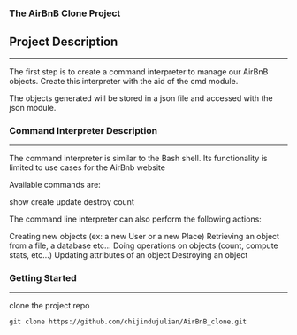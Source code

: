 ### The AirBnB Clone Project

## Project Description
---
The first step is to create a command interpreter to manage our AirBnB objects. Create this interpreter with the aid of the cmd module.

The objects generated will be stored in a json file and accessed with the json module.

### Command Interpreter Description
---
The command interpreter is similar to the Bash shell. Its functionality is limited to use cases for the AirBnb website

Available commands are:

show
create
update
destroy
count

The command line interpreter can also perform the following actions:

Creating new objects (ex: a new User or a new Place)
Retrieving an object from a file, a database etc…
Doing operations on objects (count, compute stats, etc…)
Updating attributes of an object
Destroying an object

### Getting Started
---
clone the project  repo
```
git clone https://github.com/chijindujulian/AirBnB_clone.git
```

